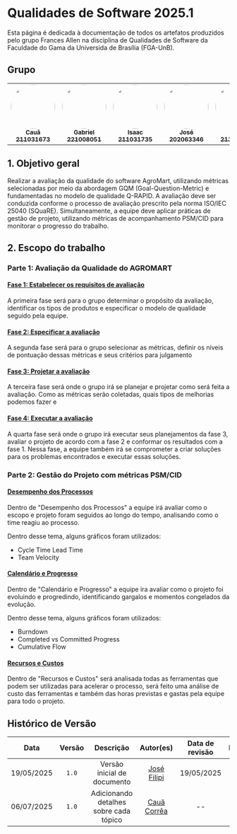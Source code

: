 # Qualidades de Software 2025.1

Esta página é dedicada à documentação de todos os artefatos produzidos pelo grupo Frances Allen na disciplina de Qualidades de Software da Faculdade do Gama da Universida de Brasília (FGA-UnB).

## Grupo
<table>
  <tr>
      <td align="center">
        <a href="https://github.com/CauaMatheus">
          <img style="border-radius: 50%;" src="https://github.com/CauaMatheus.png" width="100px;" alt=""/><br />
          <sub><b>Cauã</b></sub><br/>
          <sub><b>211031673</b></sub>
        </a>
      </td>
      <td align="center">
        <a href="https://github.com/GabrielCastelo-31">
          <img style="border-radius: 50%;" src="https://github.com/GabrielCastelo-31.png" width="100px;" alt=""/><br />
          <sub><b>Gabriel</b></sub><br/>
          <sub><b>221008051</b></sub>
        </a>
      </td>
      <td align="center">
        <a href="https://github.com/IsaacLusca">
          <img style="border-radius: 50%;" src="https://github.com/IsaacLusca.png" width="100px;" alt=""/><br />
          <sub><b>Isaac</b></sub><br/>
          <sub><b>211031735</b></sub>
        </a>
      </td>
      <td align="center">
        <a href="https://github.com/JoseFilipi">
          <img style="border-radius: 50%;" src="https://github.com/JoseFilipi.png" width="100px;" alt=""/><br />
          <sub><b>José</b></sub><br/>
          <sub><b>202063346</b></sub>
        </a>
      </td>
      <td align="center">
        <a href="https://github.com/marialuisa214">
          <img style="border-radius: 50%;" src="https://github.com/marialuisa214.png" width="100px;" alt=""/><br />
          <sub><b>Maria</b></sub><br/>
          <sub><b>211039617</b></sub>
        </a>
      </td>
      <td align="center">
        <a href="https://github.com/sebazac332">
          <img style="border-radius: 50%;" src="https://github.com/sebazac332.png" width="100px;" alt=""/><br />
          <sub><b>Sebastian</b></sub><br/>
          <sub><b>211006957</b></sub>
        </a>
      </td>
  </tr>
</table>

## 1. Objetivo geral

Realizar a avaliação da qualidade do software AgroMart, utilizando métricas selecionadas por meio da abordagem GQM (Goal-Question-Metric) e fundamentadas no modelo de qualidade Q-RAPID.
A avaliação deve ser conduzida conforme o processo de avaliação prescrito pela norma ISO/IEC 25040 (SQuaRE). Simultaneamente, a equipe deve aplicar práticas de gestão de projeto, utilizando métricas de acompanhamento PSM/CID para monitorar o progresso do trabalho.

## 2. Escopo do trabalho

### **Parte 1: Avaliação da Qualidade do AGROMART**

#### [Fase 1: Estabelecer os requisitos de avaliação](parte1/fase1.md)

A primeira fase será para o grupo determinar o propósito da avaliação, identificar os tipos de produtos e especificar o modelo de qualidade seguido pela equipe.

#### [Fase 2: Especificar a avaliação](parte1/fase2.md)

A segunda fase será para o grupo selecionar as métricas, definir os níveis de pontuação dessas métricas e seus critérios para julgamento

#### [Fase 3: Projetar a avaliação](parte1/fase3.md)

A terceira fase será onde o grupo irá se planejar e projetar como será feita a avaliação.
Como as métricas serão coletadas, quais tipos de melhorias podemos fazer e 

#### [Fase 4: Executar a avaliação](parte1/fase4.md)

A quarta fase será onde o grupo irá executar seus planejamentos da fase 3, avaliar o projeto de acordo com a fase 2 e conformar os resultados com a fase 1. Nessa fase, a equipe também irá se comprometer a criar soluções para os problemas encontrados e executar essas soluções.

### **Parte 2: Gestão do Projeto com métricas PSM/CID**

#### [Desempenho dos Processos](parte2/desempenhoDosProcessos.md)

Dentro de "Desempenho dos Processos" a equipe irá avaliar como o escopo e projeto foram seguidos ao longo do tempo, analisando como o time reagiu ao processo.

Dentro desse tema, alguns gráficos foram utilizados:

- Cycle Time Lead Time
- Team Velocity

#### [Calendário e Progresso](parte2/calendarioEProgresso.md)
Dentro de "Calendário e Progresso" a equipe ira avaliar como o projeto foi evoluindo e progredindo, identificando gargalos e momentos congelados da evolução.

Dentro desse tema, alguns gráficos foram utilizados:

- Burndown
- Completed vs Committed Progress
- Cumulative Flow

#### [Recursos e Custos](parte2/recursosECustos.md)

Dentro de "Recursos e Custos" será analisada todas as ferramentas que podem ser utilizadas para acelerar o processo, será feito uma análise de custo das ferramentas e também das horas previstas e gastas pela equipe para todo o projeto.



## Histórico de Versão
|    Data    | Versão |               Descrição                |                   Autor(es)                   | Data de revisão |                  Revisor(es)                  |
| :--------: | :----: | :------------------------------------: | :-------------------------------------------: | :-------------: | :-------------------------------------------: |
| 19/05/2025 | `1.0`  |      Versão inicial de documento       | [José Filipi](https://github.com/JoseFilipi)  |   19/05/2025    | [Cauã Corrêa](https://github.com/CauaMatheus) |
| 06/07/2025 | `1.0`  | Adicionando detalhes sobre cada tópico | [Cauã Corrêa](https://github.com/CauaMatheus) |       --        |                      --                       |